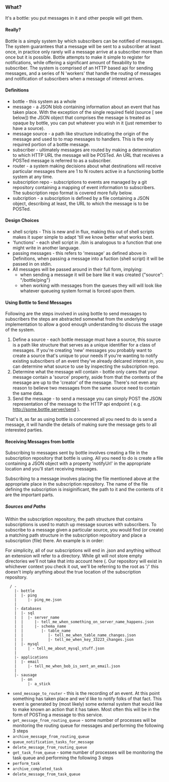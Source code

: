 ### What?
It's a bottle: you put messages in it and other people will get them.

#### Really?
Bottle is a simply system by which subscribers can be notified of messages. The
system guarantees that a message will be sent to a subscriber at least once, in
practice only rarely will a message arrive at a subscriber more than once but
it is possible.
Bottle attempts to make it simple to register for notifications, while offering
a significant amount of flexability to the subscriber.
The system is comprised of an HTTP based api for sending messages, and a series
of N 'workers' that handle the routing of messages and notification of subscribers
when a message of interest arrives.


#### Definitions
* bottle - this system as a whole
* message - a JSON blob containing information about an event that has taken
  place. With the exception of the single required field (source [ see below])
  the JSON object that comprises the message is treated as opaque by bottle,
  you can put whatever you wish in it (just remember to have a source).
* message source - a path like structure indicating the origin of the message
  and used to to map messages to handlers. This is the only required portion of
  a bottle message.
* subscriber - ultimately messages are routed by making a determination to which
  HTTP URL the message will be POSTed.  An URL that receives a POSTed message is
  referred to as a subscriber.
* router - a system making decisions about what destinations will receive
  particular messages there are 1 to N routers active in a functioning bottle
  system at any time.  
* subscription repo - subscriptions to events are managed by a git repository containing
  a mapping of event information to subscribers. The subscription repo format
  is covered more fully below.
* subcription - a subscription is defined by a file containing a JSON object, describing
  at least, the URL to which the message is to be POSTed.


#### Design Choices

* shell scripts - This is new and in flux, making this out of shell scripts makes it
  super simple to adapt 'till we know better what works best.
* 'functions' - each shell script in ./bin is analogous to a function that one
  might write in another language.
* passing messages - this refers to 'message' as defined above in Definitions,
  when passing a message into a fuction (shell script) it will be passed in on
  stdin.
* All messages will be passed around in their full form, implying:
  * when sending a message it will be bare like it was created
      {"source": "/bottle/ping"}
  * when working with messages from the queues they will will look like whatever
    queueing system format is forced upon them.


#### Using Bottle to Send Messages

Following are the steps involved in using bottle to send messages to subscribers
the steps are abstracted somewhat from the underlying implementation to allow
a good enough understanding to discuss the usage of the system.

  1. Define a source - each bottle message must have a source, this source is
  a path like structure that serves as a unique identifier for a class of
  messages. If you're creating 'new' messages you probably want to create a
  source that's unique to your needs  If you're wanting to notify existing 
  subscribers of an event they've already delcared interest in, you can determine
  what source to use by inspecting the subscription repo.
  2. Determine what the message will contain - bottle only cares that your 
  message contain a 'source' property, aside from that the contents of the
  message are up to the 'creator' of the message. There's not even any reason
  to believe two messages from the same source need to contain the same data.
  3. Send the message - to send a message you can simply POST the JSON 
  representation of the message to the HTTP api endpoint ( e.g. 
  http://some.bottle.server/send ).

That's it, as far as using bottle is concerened all you need to do is send 
a message, it will handle the details of making sure the message gets to all
interested parties. 


#### Receiving Messages from bottle

Subscribing to messages sent by bottle involves creating a file in the 
subscription repository that bottle is using. All you need to do is create
a file containing a JSON object with a property 'notifyUrl' in the appropriate
location and you'll start receiving messages.

Subscribing to a message involves placing the file mentioned above at the
appropriate place in the subscription repository. The name of the file defining
the subscription is insiginificant, the path to it and the contents of it are
the important parts.

##### Sources and Paths
Within the subscription repository, the path structure that contains subscriptions
is used to match up message sources with subscribers. To subscribe to a message
given a particular source, you would find (or create) a matching path structure
in the subscription repository and place a subscription (file) there. An
example is in order:

For simplicity, all of our subscriptions will end in .json and anything without
an extension will refer to a directory. While git will not store empty directories
we'll not take that into account here (.  Our repository will exist in whichever
context you check it out, we'll be referring to the root as '/' this doesn't
imply anything about the true location of the subscription repository.

      / -
        |- bottle
        |  |- ping
        |     |- ping_me.json
        |
        |- databases
        |  |- sql
        |  |  |- server_name
        |  |     |- tell_me_when_something_on_server_name_happens.json
        |  |     |- schema_name
        |  |        |- table_name
        |  |           |- tell_me_when_table_name_changes.json       
        |  |           |- tell_me_when_key_33223_changes.json
        |  |- mysql
        |     | - tell_me_about_mysql_stuff.json
        |
        |- applications
        |  |- email
        |     |- tell_me_when_bob_is_sent_an_email.json
        |
        |- sausage
           |- on
              |- a_stick
        



* `send_message_to_router` - this is the recording of an event.  At this point something has taken place and we'd like to notify folks of that fact.  This event is generated by (most likely) some external system that would like to make known an action that it has taken. Most often this will be in the form of POSTing a message to this service.
* `get_message_from_routing_queue` - some number of processes will be monitoring the routing queue for messages and performing the following 3 steps
* `archive_message_from_routing_queue`
* `queue_notification_tasks_for_message`
* `delete_message_from_routing_queue`
* `get_task_from_queue` - some number of processes will be monitoring the task queue and performing the following 3 steps
* `perform_task`
* `archive_completed_task`
* `delete_message_from_task_queue`

